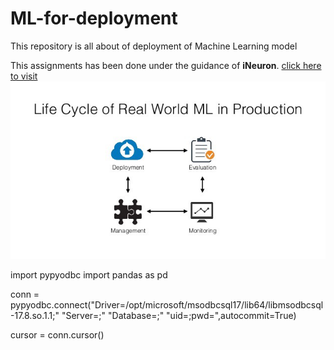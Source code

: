 # ML-for-deployment
This repository is all about of deployment of Machine Learning model

This assignments has been done under the guidance of <b>iNeuron</b>. [click here to visit](https://ineuron.ai/)
![alt text](https://github.com/MachineLearnWithRosh/ML-for-deployment/blob/master/Images/ineuron.png)


import pypyodbc 
import pandas as pd

conn = pypyodbc.connect("Driver=/opt/microsoft/msodbcsql17/lib64/libmsodbcsql-17.8.so.1.1;"
                        "Server=;"
                        "Database=;"
                        "uid=;pwd=",autocommit=True)

cursor = conn.cursor()
